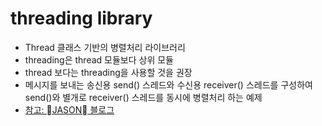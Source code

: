 # threading library

- Thread 클래스 기반의 병렬처리 라이브러리
- threading은 thread 모듈보다 상위 모듈
- thread 보다는 threading을 사용할 것을 권장
- 메시지를 보내는 송신용 send() 스레드와 수신용 receiver() 스레드를 구성하여 send()와 별개로 receiver() 스레드를 동시에 병렬처리 하는 예제
- [참고: JASON 블로그](https://creativeworks.tistory.com/entry/PYTHON-3-Tutorials-31-Threading-%ED%8C%8C%EC%9D%B4%EC%8D%AC%EC%9D%98-%EC%93%B0%EB%A0%88%EB%94%A9?category=620431)
